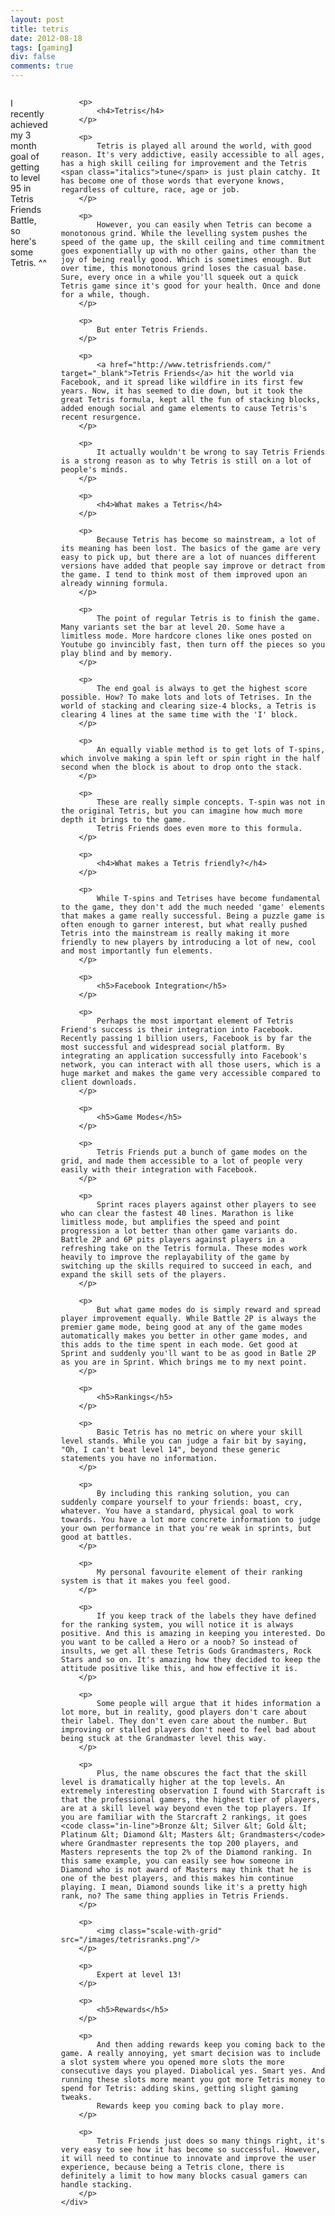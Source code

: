 ```yaml
---
layout: post
title: tetris
date: 2012-08-18
tags: [gaming]
div: false
comments: true
---
```


<div class="container">
	<div class="sixteen columns">
		<p>
			I recently achieved my 3 month goal of getting to level 95 in Tetris Friends Battle, so here's some Tetris. ^^
		</p>

		<p>
			<h4>Tetris</h4>
		</p>

		<p>
			Tetris is played all around the world, with good reason. It's very addictive, easily accessible to all ages, has a high skill ceiling for improvement and the Tetris <span class="italics">tune</span> is just plain catchy. It has become one of those words that everyone knows, regardless of culture, race, age or job.
		</p>

		<p>
			However, you can easily when Tetris can become a monotonous grind. While the levelling system pushes the speed of the game up, the skill ceiling and time commitment goes exponentially up with no other gains, other than the joy of being really good. Which is sometimes enough. But over time, this monotonous grind loses the casual base. Sure, every once in a while you'll squeek out a quick Tetris game since it's good for your health. Once and done for a while, though.
		</p>

		<p>
			But enter Tetris Friends.
		</p>

		<p>
			<a href="http://www.tetrisfriends.com/" target="_blank">Tetris Friends</a> hit the world via Facebook, and it spread like wildfire in its first few years. Now, it has seemed to die down, but it took the great Tetris formula, kept all the fun of stacking blocks, added enough social and game elements to cause Tetris's recent resurgence.
		</p>

		<p>
			It actually wouldn't be wrong to say Tetris Friends is a strong reason as to why Tetris is still on a lot of people's minds.
		</p>

		<p>
			<h4>What makes a Tetris</h4>
		</p>

		<p>
			Because Tetris has become so mainstream, a lot of its meaning has been lost. The basics of the game are very easy to pick up, but there are a lot of nuances different versions have added that people say improve or detract from the game. I tend to think most of them improved upon an already winning formula.
		</p>

		<p>
			The point of regular Tetris is to finish the game. Many variants set the bar at level 20. Some have a limitless mode. More hardcore clones like ones posted on Youtube go invincibly fast, then turn off the pieces so you play blind and by memory.
		</p>

		<p>
			The end goal is always to get the highest score possible. How? To make lots and lots of Tetrises. In the world of stacking and clearing size-4 blocks, a Tetris is clearing 4 lines at the same time with the 'I' block.
		</p>

		<p>
			An equally viable method is to get lots of T-spins, which involve making a spin left or spin right in the half second when the block is about to drop onto the stack.
		</p>

		<p>
			These are really simple concepts. T-spin was not in the original Tetris, but you can imagine how much more depth it brings to the game.
			Tetris Friends does even more to this formula.
		</p>

		<p>
			<h4>What makes a Tetris friendly?</h4>
		</p>

		<p>
			While T-spins and Tetrises have become fundamental to the game, they don't add the much needed 'game' elements that makes a game really successful. Being a puzzle game is often enough to garner interest, but what really pushed Tetris into the mainstream is really making it more friendly to new players by introducing a lot of new, cool and most importantly fun elements.
		</p>

		<p>
			<h5>Facebook Integration</h5>
		</p>

		<p>
			Perhaps the most important element of Tetris Friend's success is their integration into Facebook. Recently passing 1 billion users, Facebook is by far the most successful and widespread social platform. By integrating an application successfully into Facebook's network, you can interact with all those users, which is a huge market and makes the game very accessible compared to client downloads.
		</p>

		<p>
			<h5>Game Modes</h5>
		</p>

		<p>
			Tetris Friends put a bunch of game modes on the grid, and made them accessible to a lot of people very easily with their integration with Facebook.
		</p>

		<p>
			Sprint races players against other players to see who can clear the fastest 40 lines. Marathon is like limitless mode, but amplifies the speed and point progression a lot better than other game variants do. Battle 2P and 6P pits players against players in a refreshing take on the Tetris formula. These modes work heavily to improve the replayability of the game by switching up the skills required to succeed in each, and expand the skill sets of the players.
		</p>

		<p>
			But what game modes do is simply reward and spread player improvement equally. While Battle 2P is always the premier game mode, being good at any of the game modes automatically makes you better in other game modes, and this adds to the time spent in each mode. Get good at Sprint and suddenly you'll want to be as good in Batle 2P as you are in Sprint. Which brings me to my next point.
		</p>

		<p>
			<h5>Rankings</h5>
		</p>

		<p>
			Basic Tetris has no metric on where your skill level stands. While you can judge a fair bit by saying, "Oh, I can't beat level 14", beyond these generic statements you have no information.
		</p>

		<p>
			By including this ranking solution, you can suddenly compare yourself to your friends: boast, cry, whatever. You have a standard, physical goal to work towards. You have a lot more concrete information to judge your own performance in that you're weak in sprints, but good at battles.
		</p>

		<p>
			My personal favourite element of their ranking system is that it makes you feel good.
		</p>

		<p>
			If you keep track of the labels they have defined for the ranking system, you will notice it is always positive. And this is amazing in keeping you interested. Do you want to be called a Hero or a noob? So instead of insults, we get all these Tetris Gods Grandmasters, Rock Stars and so on. It's amazing how they decided to keep the attitude positive like this, and how effective it is.
		</p>

		<p>
			Some people will argue that it hides information a lot more, but in reality, good players don't care about their label. They don't even care about the number. But improving or stalled players don't need to feel bad about being stuck at the Grandmaster level this way.
		</p>

		<p>
			Plus, the name obscures the fact that the skill level is dramatically higher at the top levels. An extremely interesting observation I found with Starcraft is that the professional gamers, the highest tier of players, are at a skill level way beyond even the top players. If you are familiar with the Starcraft 2 rankings, it goes <code class="in-line">Bronze &lt; Silver &lt; Gold &lt; Platinum &lt; Diamond &lt; Masters &lt; Grandmasters</code> where Grandmaster represents the top 200 players, and Masters represents the top 2% of the Diamond ranking. In this same example, you can easily see how someone in Diamond who is not award of Masters may think that he is one of the best players, and this makes him continue playing. I mean, Diamond sounds like it's a pretty high rank, no? The same thing applies in Tetris Friends.
		</p>

		<p>
			<img class="scale-with-grid" src="/images/tetrisranks.png"/>
		</p>

		<p>
			Expert at level 13!
		</p>

		<p>
			<h5>Rewards</h5>
		</p>

		<p>
			And then adding rewards keep you coming back to the game. A really annoying, yet smart decision was to include a slot system where you opened more slots the more consecutive days you played. Diabolical yes. Smart yes. And running these slots more meant you got more Tetris money to spend for Tetris: adding skins, getting slight gaming tweaks.
			Rewards keep you coming back to play more.
		</p>

		<p>
			Tetris Friends just does so many things right, it's very easy to see how it has become so successful. However, it will need to continue to innovate and improve the user experience, because being a Tetris clone, there is definitely a limit to how many blocks casual gamers can handle stacking.
		</p>
	</div>
</div>
